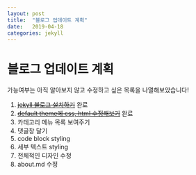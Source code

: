```yaml
---
layout: post
title:  "블로그 업데이트 계획"
date:   2019-04-18
categories: jekyll
---
```


# 블로그 업데이트 계획

가능여부는 아직 알아보지 않고 수정하고 싶은 목록을 나열해보았습니다!

1. ~~[jekyll 블로그 설치하기](https://yeri-kim.github.io/jekyll/2019/04/13/how-to-install-jekyll.html)~~ 완료
2. ~~[default theme에 css, html 수정해보기](https://yeri-kim.github.io/jekyll/2019/04/16/update-jekyll.html)~~ 완료
3. 카테고리 메뉴 목록 보여주기
4. 댓글창 달기
5. code block styling
6. 세부 텍스트 styling
7. 전체적인 디자인 수정
8. about.md 수정
